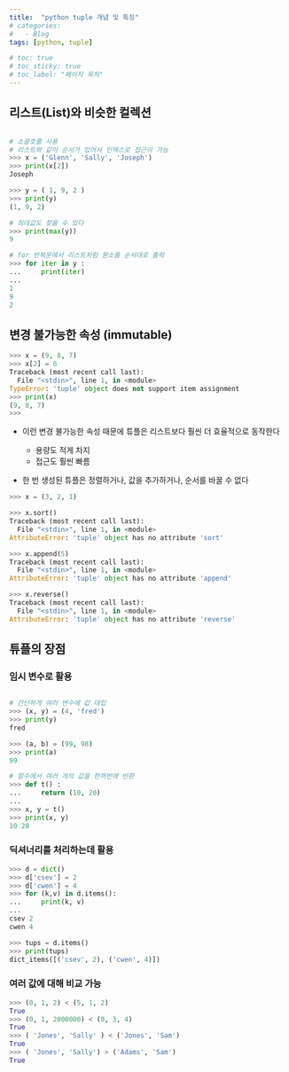 ```yaml
---
title:  "python tuple 개념 및 특징"
# categories:
#   - Blog
tags: [python, tuple]

# toc: true
# toc_sticky: true
# toc_label: "페이지 목차"
---
```


## 리스트(List)와 비슷한 컬렉션

```python

# 소괄호를 사용
# 리스트와 같이 순서가 있어서 인덱스로 접근이 가능
>>> x = ('Glenn', 'Sally', 'Joseph')
>>> print(x[2])
Joseph

>>> y = ( 1, 9, 2 )
>>> print(y)
(1, 9, 2)

# 최대값도 찾을 수 있다
>>> print(max(y))
9

# for 반복문에서 리스트처럼 원소를 순서대로 출력
>>> for iter in y :
...     print(iter)
...
1
9
2
```


## 변경 불가능한 속성 (immutable)

```python
>>> x = (9, 8, 7)
>>> x[2] = 6
Traceback (most recent call last):
  File "<stdin>", line 1, in <module>
TypeError: 'tuple' object does not support item assignment
>>> print(x)
(9, 8, 7)
>>>
```

+ 이런 변경 불가능한 속성 때문에 튜플은 리스트보다 훨씬 더 효율적으로 동작한다
  + 용량도 적게 차지
  + 접근도 훨씬 빠름

+ 한 번 생성된 튜플은 정렬하거나, 값을 추가하거나, 순서를 바꿀 수 없다
```python
>>> x = (3, 2, 1)

>>> x.sort()
Traceback (most recent call last):
  File "<stdin>", line 1, in <module>
AttributeError: 'tuple' object has no attribute 'sort'

>>> x.append(5)
Traceback (most recent call last):
  File "<stdin>", line 1, in <module>
AttributeError: 'tuple' object has no attribute 'append'

>>> x.reverse()
Traceback (most recent call last):
  File "<stdin>", line 1, in <module>
AttributeError: 'tuple' object has no attribute 'reverse'
```

## 튜플의 장점

### 임시 변수로 활용

```python

# 간단하게 여러 변수에 값 대입
>>> (x, y) = (4, 'fred')
>>> print(y)
fred

>>> (a, b) = (99, 98)
>>> print(a)
99

# 함수에서 여러 개의 값을 한꺼번에 반환
>>> def t() :
...     return (10, 20)
...
>>> x, y = t()
>>> print(x, y)
10 20
```

### 딕셔너리를 처리하는데 활용

```python
>>> d = dict()
>>> d['csev'] = 2
>>> d['cwen'] = 4
>>> for (k,v) in d.items():
...     print(k, v)
...
csev 2
cwen 4

>>> tups = d.items()
>>> print(tups)
dict_items([('csev', 2), ('cwen', 4)])
```

### 여러 값에 대해 비교 가능

```python
>>> (0, 1, 2) < (5, 1, 2)
True
>>> (0, 1, 2000000) < (0, 3, 4)
True
>>> ( 'Jones', 'Sally' ) < ('Jones', 'Sam')
True
>>> ( 'Jones', 'Sally') > ('Adams', 'Sam')
True
```